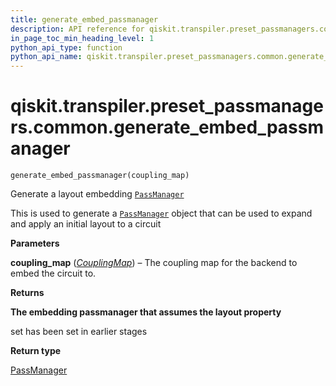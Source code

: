 ```yaml
---
title: generate_embed_passmanager
description: API reference for qiskit.transpiler.preset_passmanagers.common.generate_embed_passmanager
in_page_toc_min_heading_level: 1
python_api_type: function
python_api_name: qiskit.transpiler.preset_passmanagers.common.generate_embed_passmanager
---
```


# qiskit.transpiler.preset\_passmanagers.common.generate\_embed\_passmanager

<span id="qiskit.transpiler.preset_passmanagers.common.generate_embed_passmanager" />

`generate_embed_passmanager(coupling_map)`

Generate a layout embedding [`PassManager`](qiskit.transpiler.PassManager "qiskit.transpiler.PassManager")

This is used to generate a [`PassManager`](qiskit.transpiler.PassManager "qiskit.transpiler.PassManager") object that can be used to expand and apply an initial layout to a circuit

**Parameters**

**coupling\_map** ([*CouplingMap*](qiskit.transpiler.CouplingMap "qiskit.transpiler.CouplingMap")) – The coupling map for the backend to embed the circuit to.

**Returns**

**The embedding passmanager that assumes the layout property**

set has been set in earlier stages

**Return type**

[PassManager](qiskit.transpiler.PassManager "qiskit.transpiler.PassManager")

